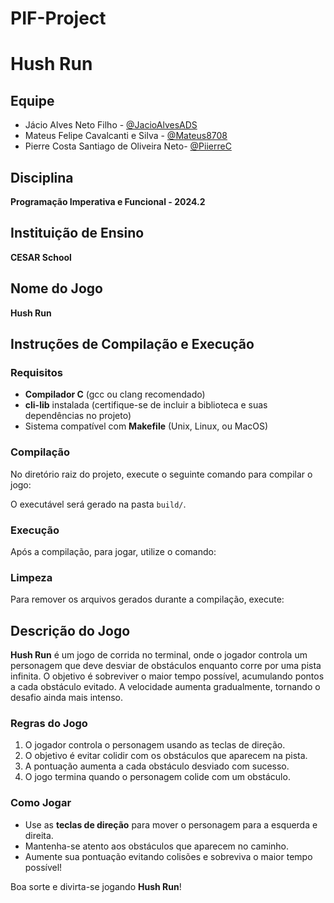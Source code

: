 # PIF-Project

# Hush Run

## Equipe
- Jácio Alves Neto Filho - [@JacioAlvesADS](https://github.com/JacioAlvesADS)
- Mateus Felipe Cavalcanti e Silva - [@Mateus8708](https://github.com/Mateus8708/Mateus8708.github.io)
- Pierre Costa Santiago de Oliveira Neto- [@PiierreC](https://github.com/PiierreC)

## Disciplina
**Programação Imperativa e Funcional - 2024.2**

## Instituição de Ensino
**CESAR School**

## Nome do Jogo
**Hush Run**

## Instruções de Compilação e Execução

### Requisitos
- **Compilador C** (gcc ou clang recomendado)
- **cli-lib** instalada (certifique-se de incluir a biblioteca e suas dependências no projeto)
- Sistema compatível com **Makefile** (Unix, Linux, ou MacOS)

### Compilação
No diretório raiz do projeto, execute o seguinte comando para compilar o jogo:

O executável será gerado na pasta `build/`.

### Execução
Após a compilação, para jogar, utilize o comando:

### Limpeza
Para remover os arquivos gerados durante a compilação, execute:


## Descrição do Jogo
**Hush Run** é um jogo de corrida no terminal, onde o jogador controla um personagem que deve desviar de obstáculos enquanto corre por uma pista infinita. O objetivo é sobreviver o maior tempo possível, acumulando pontos a cada obstáculo evitado. A velocidade aumenta gradualmente, tornando o desafio ainda mais intenso.

### Regras do Jogo
1. O jogador controla o personagem usando as teclas de direção.
2. O objetivo é evitar colidir com os obstáculos que aparecem na pista.
3. A pontuação aumenta a cada obstáculo desviado com sucesso.
4. O jogo termina quando o personagem colide com um obstáculo.

### Como Jogar
- Use as **teclas de direção** para mover o personagem para a esquerda e direita.
- Mantenha-se atento aos obstáculos que aparecem no caminho.
- Aumente sua pontuação evitando colisões e sobreviva o maior tempo possível!

Boa sorte e divirta-se jogando **Hush Run**!